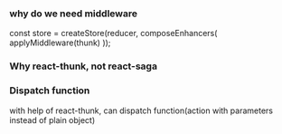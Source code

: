 ### why do we need middleware

const store = createStore(reducer, composeEnhancers(
  applyMiddleware(thunk)
));

### Why react-thunk, not react-saga

### Dispatch function 

with help of react-thunk, can dispatch function(action with parameters instead of plain object)
